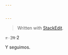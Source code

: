 ```yaml
---


---
```


<blockquote>
<p>Written with <a href="https://stackedit.io/">StackEdit</a>.</p>
</blockquote>
<p><span class="katex--display"><span class="katex-display"><span class="katex"><span class="katex-mathml"><math><semantics><mrow><mi>π</mi><mo>⋅</mo><mn>2</mn></mrow><annotation encoding="application/x-tex">\pi \cdot 2</annotation></semantics></math></span><span class="katex-html" aria-hidden="true"><span class="strut" style="height: 0.64444em;"></span><span class="strut bottom" style="height: 0.64444em; vertical-align: 0em;"></span><span class="base"><span class="mord mathit" style="margin-right: 0.03588em;">π</span><span class="mbin">⋅</span><span class="mord mathrm">2</span></span></span></span></span></span></p>
<p>Y seguimos.</p>

